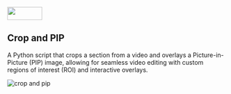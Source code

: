 <br>
<img src="https://media0.giphy.com/media/J19OSJKmqCyP7Mfjt1/giphy.gif" width="80" height="30" />    
<h2>Crop and PIP </h2>

A Python script that crops a section from a video and overlays a Picture-in-Picture (PIP) image, allowing for seamless video editing with custom regions of interest (ROI) and interactive overlays.

![crop and pip](output_crop_n_pip.gif)

